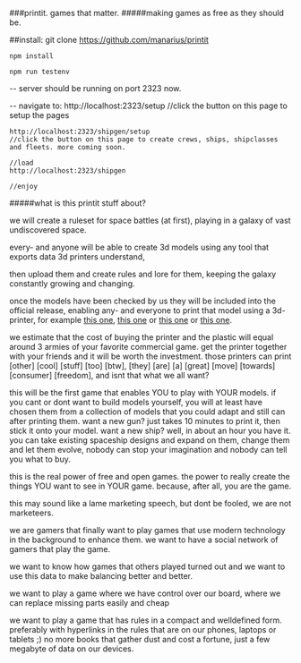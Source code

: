 ###printit. games that matter.
#####making games as free as they should be.

##install:
    git clone https://github.com/manarius/printit
    
    npm install
    
    npm run testenv
    
-- server should be running on port 2323 now.

-- navigate to:
    http://localhost:2323/setup
    //click the button on this page to setup the pages
    
    http://localhost:2323/shipgen/setup
    //click the button on this page to create crews, ships, shipclasses and fleets. more coming soon.
    
    //load
    http://localhost:2323/shipgen
    
    //enjoy
    
#####what is this printit stuff about?

we will create a ruleset for space battles (at first), 
playing in a galaxy of vast undiscovered space.

every- and anyone will be able to create 3d models using any tool that exports data 3d printers understand,

then upload them and create rules and lore for them, 
keeping the galaxy constantly growing and changing.

once the models have been checked by us they will be included into the official release,
enabling any- and everyone
to print that model using a 3d-printer, for example [this one](http://store.makerbot.com/replicator2.html), [this one](http://cubify.com/cube/) or [this one](https://grrf.de/de/catalog/3d-drucker-protos-x400/grrf-protos-x400) or [this one](http://cb-printer.com/en/shop/3d-printer-cb-printer-com/).


we estimate that the cost of buying the printer and the plastic will equal around 3 armies of your favorite commercial game.
get the printer together with your friends and it will be worth the investment.
those printers can print [other] [cool] [stuff] [too] [btw], [they] [are] [a] [great] [move] [towards] [consumer] [freedom],
and isnt that what we all want?

this will be the first game that enables YOU to play with YOUR models.
if you cant or dont want to build models yourself,
you will at least have chosen them from a collection of models that you could adapt and still can after printing them.
want a new gun? just takes 10 minutes to print it, then stick it onto your model.
want a new ship? well, in about an hour you have it.
you can take existing spaceship designs and expand on them, change them and let them evolve,
nobody can stop your imagination and nobody can tell you what to buy.

this is the real power of free and open games.
the power to really create the things YOU want to see in YOUR game.
because, after all, you are the game.

this may sound like a lame marketing speech, but dont be fooled, we are not marketeers.

we are gamers that finally want to play games that use modern technology in the background to enhance them.
we want to have a social network of gamers that play the game.

we want to know how games that others played turned out and we want to use this data to make balancing better and better.

we want to play a game where we have control over our board, where we can replace missing parts easily and cheap 

we want to play a game that has rules in a compact and welldefined form. 
preferably with hyperlinks in the rules that are on our phones, laptops or tablets ;) 
no more books that gather dust and cost a fortune,
just a few megabyte of data on our devices.
